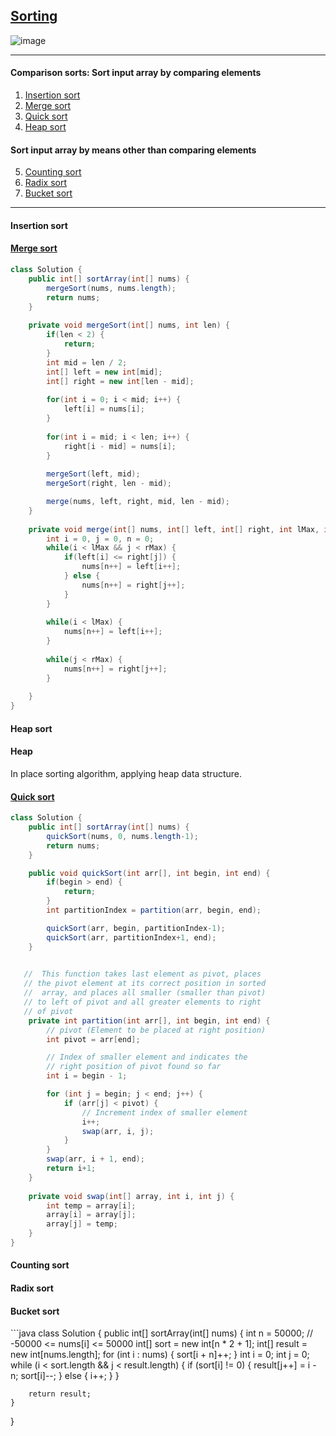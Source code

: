 ## [Sorting](https://leetcode.com/problems/sort-an-array/)
![image](https://user-images.githubusercontent.com/5952279/146661274-0b39a773-8428-4e34-99d0-fbdaf349d83e.png)

---

#### Comparison sorts: Sort input array by comparing elements
1. <a class="nav-link" href="#insert_sort">Insertion sort</a>
2. <a class="nav-link" href="#merge_sort">Merge sort</a>
3. <a class="nav-link" href="#quick_sort">Quick sort</a>
4. <a class="nav-link" href="#heap_sort">Heap sort</a>
   
#### Sort input array by means other than comparing elements

5. <a class="nav-link" href="#count_sort">Counting sort</a>
6. <a class="nav-link" href="#radix_sort">Radix sort</a>
7. <a class="nav-link" href="#bucket_sort">Bucket sort</a>
---


<h4 id="insert_sort">Insertion sort</h4>

[<h4 id="merge_sort">Merge sort</h4>](https://www.baeldung.com/java-merge-sort)
```java
class Solution {
    public int[] sortArray(int[] nums) {
        mergeSort(nums, nums.length);
        return nums;
    }
    
    private void mergeSort(int[] nums, int len) {
        if(len < 2) {
            return;
        }
        int mid = len / 2;
        int[] left = new int[mid];
        int[] right = new int[len - mid];
        
        for(int i = 0; i < mid; i++) {
            left[i] = nums[i];
        }
        
        for(int i = mid; i < len; i++) {
            right[i - mid] = nums[i];
        }
        
        mergeSort(left, mid);
        mergeSort(right, len - mid);

        merge(nums, left, right, mid, len - mid);
    }
    
    private void merge(int[] nums, int[] left, int[] right, int lMax, int rMax) {
        int i = 0, j = 0, n = 0;
        while(i < lMax && j < rMax) {
            if(left[i] <= right[j]) {
                nums[n++] = left[i++];
            } else {
                nums[n++] = right[j++];
            }
        }
        
        while(i < lMax) {
            nums[n++] = left[i++];
        }
        
        while(j < rMax) {
            nums[n++] = right[j++];
        }
        
    }
}
```
<h4 id="heap_sort">Heap sort</h4>

#### Heap
In place sorting algorithm, applying heap data structure.

[<h4 id="quick_sort">Quick sort</h4>](https://www.baeldung.com/java-quicksort)

```java
class Solution {
    public int[] sortArray(int[] nums) {
        quickSort(nums, 0, nums.length-1);
        return nums;
    }

    public void quickSort(int arr[], int begin, int end) {
        if(begin > end) {
            return;
        }
        int partitionIndex = partition(arr, begin, end);

        quickSort(arr, begin, partitionIndex-1);
        quickSort(arr, partitionIndex+1, end);
    }
    

   //  This function takes last element as pivot, places
   // the pivot element at its correct position in sorted
   //  array, and places all smaller (smaller than pivot)
   // to left of pivot and all greater elements to right
   // of pivot
    private int partition(int arr[], int begin, int end) {
        // pivot (Element to be placed at right position)
        int pivot = arr[end];

        // Index of smaller element and indicates the 
        // right position of pivot found so far
        int i = begin - 1;

        for (int j = begin; j < end; j++) {
            if (arr[j] < pivot) {
                // Increment index of smaller element
                i++;
                swap(arr, i, j);
            }
        }
        swap(arr, i + 1, end);
        return i+1;
    }
    
    private void swap(int[] array, int i, int j) {
        int temp = array[i];
        array[i] = array[j];
        array[j] = temp;
    }
}
```

<h4 id="count_sort">Counting sort</h4>

<h4 id="radix_sort">Radix sort</h4>

<h4 id="bucket_sort">Bucket sort</h4>
```java
class Solution {
    public int[] sortArray(int[] nums) {
        int n = 50000;
        // -50000 <= nums[i] <= 50000
        int[] sort = new int[n * 2 + 1];
        int[] result = new int[nums.length];
        for (int i : nums) {
            sort[i + n]++;
        }
        int i = 0;
        int j = 0;
        while (i < sort.length && j < result.length) {
            if (sort[i] != 0) {
                result[j++] = i - n;
                sort[i]--;
            } else {
                i++;
            }
        }
        
        return result;
    }
}
```

